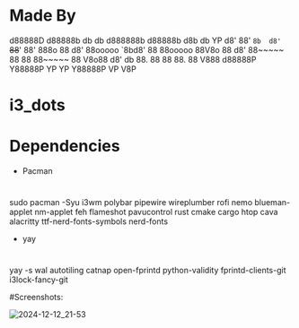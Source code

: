 # Made By

d88888D d88888b db    db d888888b d88888b d8b   db 
YP  d8' 88'     `8b  d8' `~~88~~' 88'     888o  88 
   d8'  88ooooo  `8bd8'     88    88ooooo 88V8o 88 
  d8'   88~~~~~    88       88    88~~~~~ 88 V8o88 
 d8' db 88.        88       88    88.     88  V888 
d88888P Y88888P    YP       YP    Y88888P VP   V8P 
         
# i3_dots


# Dependencies
- Pacman
#
sudo pacman -Syu i3wm polybar pipewire wireplumber rofi nemo blueman-applet nm-applet feh flameshot pavucontrol rust cmake cargo htop cava alacritty ttf-nerd-fonts-symbols nerd-fonts
- yay
#
yay -s wal autotiling catnap open-fprintd python-validity fprintd-clients-git i3lock-fancy-git

#Screenshots:

![2024-12-12_21-53](https://github.com/user-attachments/assets/987df2de-6f1b-46bd-92c3-1ff018e7f53e)

